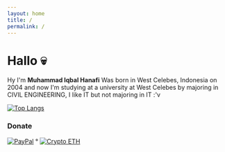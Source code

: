 ```yaml
---
layout: home
title: /
permalink: /
---
```


# Hallo 💀

Hy I'm <strong>Muhammad Iqbal Hanafi</strong> Was born in West Celebes, Indonesia on 2004 and now I'm studying at a university at West Celebes by majoring in CIVIL ENGINEERING, I like IT but not majoring in IT :'v

[![Top Langs](https://github-readme-stats.vercel.app/api/top-langs/?username=iqbal-hanafi&theme=coder&layout=compact)](https://iqbal-hanafi.github.io)

### Donate
[![PayPal](https://img.shields.io/badge/paypal-social?style=social&label=@ikbalRdmc)](https://paypal.me/ikbalRdmc)       ° [![Crypto ETH](https://img.shields.io/badge/ETH-social?style=social&label=0x133757c744ADbbC411A90Ec2BA7CdF6DEBC512E6)](https://etherscan.io/address/0x133757c744ADbbC411A90Ec2BA7CdF6DEBC512E6)
